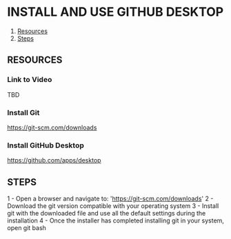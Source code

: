 # INSTALL AND USE GITHUB DESKTOP
1. [Resources](#resources)
2. [Steps](#steps)

## RESOURCES

### Link to Video
TBD

### Install Git
https://git-scm.com/downloads

### Install GitHub Desktop
https://github.com/apps/desktop



## STEPS
1 - Open a browser and navigate to: 'https://git-scm.com/downloads' 
2 - Download the git version compatible with your operating system
3 - Install git with the downloaded file and use all the default settings during the installation
4 - Once the installer has completed installing git in your system, open git bash
